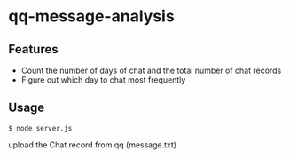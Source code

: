# qq-message-analysis

## Features

- Count the number of days of chat and the total number of chat records
- Figure out which day to chat most frequently

## Usage

```
$ node server.js
```

upload the Chat record from qq (message.txt)
